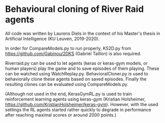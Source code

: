 # Behavioural cloning of River Raid agents

All code was written by Laurens Diels in the context of his Master's thesis in Artificial Intelligence (KU Leuven, 2019-2020).

In order for CompareModels.py to run properly, KS2D.py from https://github.com/Gabinou/2DKS (Gabriel Taillon) is also required.


Riverraid.py can be used to let agents (keras or keras-gym models, or human players) play the game and to save episodes of them playing. These can be watched using WatchReplay.py. BehavioralCloner.py is used to behaviorally clone these agents based on saved episodes. Finally the resulting clones can be evaluated using CompareModels.py.

(Although not used in the end, KerasGymRL.py is used to train reinforcement learning agents using keras-gym (Kristian Holsheimer, https://github.com/KristianHolsheimer/keras-gym). However, with the used settings the RL agents started rather quickly to degrade in performance after reaching maximal scores or around 2000 points.)
